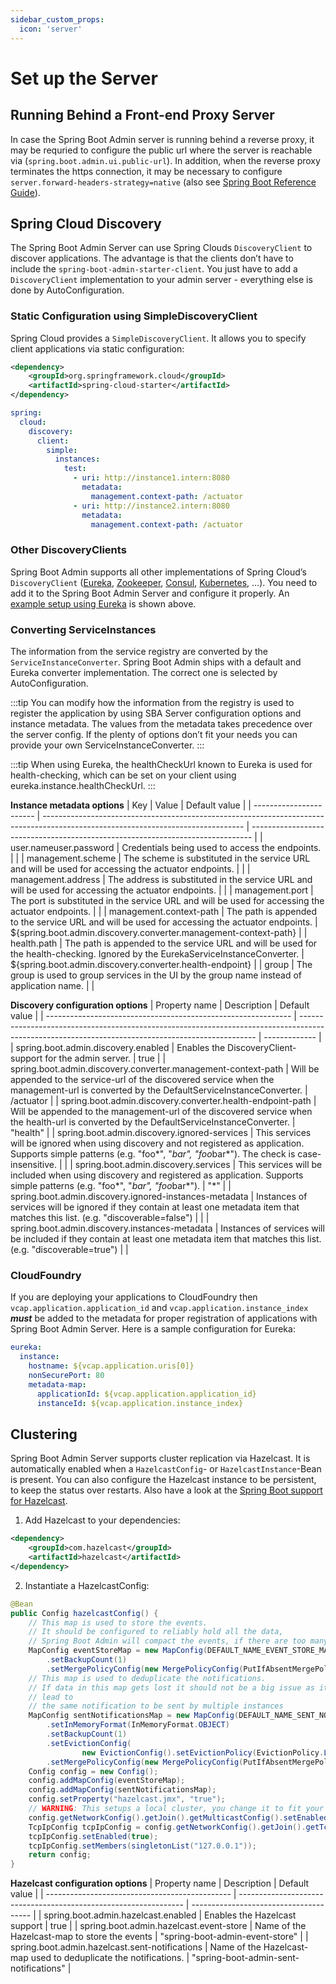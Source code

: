 ```yaml
---
sidebar_custom_props:
  icon: 'server'
---
```


# Set up the Server

## Running Behind a Front-end Proxy Server

In case the Spring Boot Admin server is running behind a reverse proxy, it may be requried to configure the public url where the server is reachable via (`spring.boot.admin.ui.public-url`). In addition, when the reverse proxy terminates the https connection, it may be necessary to configure `server.forward-headers-strategy=native` (also see [Spring Boot Reference Guide](https://docs.spring.io/spring-boot/docs/current/reference/htmlsingle/#howto-use-tomcat-behind-a-proxy-server)).

## Spring Cloud Discovery

The Spring Boot Admin Server can use Spring Clouds `DiscoveryClient` to discover applications. The advantage is that the clients don’t have to include the `spring-boot-admin-starter-client`. You just have to add a `DiscoveryClient` implementation to your admin server - everything else is done by AutoConfiguration.

### Static Configuration using SimpleDiscoveryClient

Spring Cloud provides a `SimpleDiscoveryClient`. It allows you to specify client applications via static configuration:

```xml title="pom.xml"
<dependency>
    <groupId>org.springframework.cloud</groupId>
    <artifactId>spring-cloud-starter</artifactId>
</dependency>
```

```yaml title="application.yml"
spring:
  cloud:
    discovery:
      client:
        simple:
          instances:
            test:
              - uri: http://instance1.intern:8080
                metadata:
                  management.context-path: /actuator
              - uri: http://instance2.intern:8080
                metadata:
                  management.context-path: /actuator
```

### Other DiscoveryClients

Spring Boot Admin supports all other implementations of Spring Cloud’s `DiscoveryClient` ([Eureka](https://docs.spring.io/spring-cloud-netflix/docs/current/reference/html/#service-discovery-eureka-clients/), [Zookeeper](https://docs.spring.io/spring-cloud-zookeeper/docs/current/reference/html/#spring-cloud-zookeeper-discovery), [Consul](https://docs.spring.io/spring-cloud-consul/docs/current/reference/html/#spring-cloud-consul-discovery), [Kubernetes](https://docs.spring.io/spring-cloud-kubernetes/docs/current/reference/html/#discoveryclient-for-kubernetes), …​). You need to add it to the Spring Boot Admin Server and configure it properly. An [example setup using Eureka](../installation-and-setup/index.md#using-spring-cloud-discovery) is shown above.

### Converting ServiceInstances

The information from the service registry are converted by the `ServiceInstanceConverter`. Spring Boot Admin ships with a default and Eureka converter implementation. The correct one is selected by AutoConfiguration.

:::tip
You can modify how the information from the registry is used to register the application by using SBA Server configuration options and instance metadata. The values from the metadata takes precedence over the server config. If the plenty of options don’t fit your needs you can provide your own ServiceInstanceConverter.
:::

:::tip
When using Eureka, the healthCheckUrl known to Eureka is used for health-checking, which can be set on your client using eureka.instance.healthCheckUrl.
:::

__Instance metadata options__
| Key                     | Value                                                                                                                            | Default value                                                                  |
| ----------------------- | -------------------------------------------------------------------------------------------------------------------------------- | ------------------------------------------------------------------------------ |
| user.nameuser.password  | Credentials being used to access the endpoints.                                                                                  |                                                                                |
| management.scheme       | The scheme is substituted in the service URL and will be used for accessing the actuator endpoints.                              |                                                                                |
| management.address      | The address is substituted in the service URL and will be used for accessing the actuator endpoints.                             |                                                                                |
| management.port         | The port is substituted in the service URL and will be used for accessing the actuator endpoints.                                |                                                                                |
| management.context-path | The path is appended to the service URL and will be used for accessing the actuator endpoints.                                   | &#36;&#123;spring.boot.admin.discovery.converter.management-context-path&#125; |
| health.path             | The path is appended to the service URL and will be used for the health-checking. Ignored by the EurekaServiceInstanceConverter. | &#36;&#123;spring.boot.admin.discovery.converter.health-endpoint&#125;         |
| group                   | The group is used to group services in the UI by the group name instead of application name.                                     |                                                                                |

__Discovery configuration options__
| Property name                                                 | Description                                                                                                                                       | Default value |
| ------------------------------------------------------------- | ------------------------------------------------------------------------------------------------------------------------------------------------- | ------------- |
| spring.boot.admin.discovery.enabled                           | Enables the DiscoveryClient-support for the admin server.                                                                                         | true          |
| spring.boot.admin.discovery.converter.management-context-path | Will be appended to the service-url of the discovered service when the management-url is converted by the DefaultServiceInstanceConverter.        | /actuator     |
| spring.boot.admin.discovery.converter.health-endpoint-path    | Will be appended to the management-url of the discovered service when the health-url is converted by the DefaultServiceInstanceConverter.         | "health"      |
| spring.boot.admin.discovery.ignored-services                  | This services will be ignored when using discovery and not registered as application. Supports simple patterns (e.g. "foo*", "*bar", "foo*bar*"). The check is case-insensitive. |               |
| spring.boot.admin.discovery.services                          | This services will be included when using discovery and registered as application. Supports simple patterns (e.g. "foo*", "*bar", "foo*bar*").    | "*"           |
| spring.boot.admin.discovery.ignored-instances-metadata        | Instances of services will be ignored if they contain at least one metadata item that matches this list. (e.g. "discoverable=false")              |               |
| spring.boot.admin.discovery.instances-metadata                | Instances of services will be included if they contain at least one metadata item that matches this list. (e.g. "discoverable=true")              |               |

### CloudFoundry

If you are deploying your applications to CloudFoundry then `vcap.application.application_id` and `vcap.application.instance_index` **_must_** be added to the metadata for proper registration of applications with Spring Boot Admin Server. Here is a sample configuration for Eureka:

```yml title="application.yml"
eureka:
  instance:
    hostname: ${vcap.application.uris[0]}
    nonSecurePort: 80
    metadata-map:
      applicationId: ${vcap.application.application_id}
      instanceId: ${vcap.application.instance_index}
```

## Clustering

Spring Boot Admin Server supports cluster replication via Hazelcast. It is automatically enabled when a `HazelcastConfig`\- or `HazelcastInstance`\-Bean is present. You can also configure the Hazelcast instance to be persistent, to keep the status over restarts. Also have a look at the [Spring Boot support for Hazelcast](http://docs.spring.io/spring-boot/docs/current-SNAPSHOT/reference/htmlsingle/#boot-features-hazelcast/).

1. Add Hazelcast to your dependencies:  
```xml title="pom.xml"
<dependency>  
    <groupId>com.hazelcast</groupId>  
    <artifactId>hazelcast</artifactId>  
</dependency>  
```
2. Instantiate a HazelcastConfig:  
```java title="HazelcastConfig.java" 
@Bean  
public Config hazelcastConfig() {  
    // This map is used to store the events.  
    // It should be configured to reliably hold all the data,  
    // Spring Boot Admin will compact the events, if there are too many  
    MapConfig eventStoreMap = new MapConfig(DEFAULT_NAME_EVENT_STORE_MAP).setInMemoryFormat(InMemoryFormat.OBJECT)  
        .setBackupCount(1)  
        .setMergePolicyConfig(new MergePolicyConfig(PutIfAbsentMergePolicy.class.getName(), 100));  
    // This map is used to deduplicate the notifications.  
    // If data in this map gets lost it should not be a big issue as it will atmost  
    // lead to  
    // the same notification to be sent by multiple instances  
    MapConfig sentNotificationsMap = new MapConfig(DEFAULT_NAME_SENT_NOTIFICATIONS_MAP)  
        .setInMemoryFormat(InMemoryFormat.OBJECT)  
        .setBackupCount(1)  
        .setEvictionConfig(  
                new EvictionConfig().setEvictionPolicy(EvictionPolicy.LRU).setMaxSizePolicy(MaxSizePolicy.PER_NODE))  
        .setMergePolicyConfig(new MergePolicyConfig(PutIfAbsentMergePolicy.class.getName(), 100));  
    Config config = new Config();  
    config.addMapConfig(eventStoreMap);  
    config.addMapConfig(sentNotificationsMap);  
    config.setProperty("hazelcast.jmx", "true");  
    // WARNING: This setups a local cluster, you change it to fit your needs.  
    config.getNetworkConfig().getJoin().getMulticastConfig().setEnabled(false);  
    TcpIpConfig tcpIpConfig = config.getNetworkConfig().getJoin().getTcpIpConfig();  
    tcpIpConfig.setEnabled(true);  
    tcpIpConfig.setMembers(singletonList("127.0.0.1"));  
    return config;  
}  
```

__Hazelcast configuration options__
| Property name                                  | Description                                                      | Default value                          |
| ---------------------------------------------- | ---------------------------------------------------------------- | -------------------------------------- |
| spring.boot.admin.hazelcast.enabled            | Enables the Hazelcast support                                    | true                                   |
| spring.boot.admin.hazelcast.event-store        | Name of the Hazelcast-map to store the events                    | "spring-boot-admin-event-store"        |
| spring.boot.admin.hazelcast.sent-notifications | Name of the Hazelcast-map used to deduplicate the notifications. | "spring-boot-admin-sent-notifications" |
